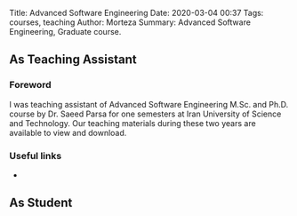 Title: Advanced Software Engineering
Date: 2020-03-04 00:37
Tags: courses, teaching
Author: Morteza
Summary: Advanced Software Engineering, Graduate course.


## As Teaching Assistant


### Foreword
I was teaching assistant of Advanced Software Engineering M.Sc. and Ph.D. course by Dr. Saeed Parsa for one semesters at Iran University of Science and Technology. Our teaching materials during these two years are available to view and download.


### Useful links

* 


## As Student